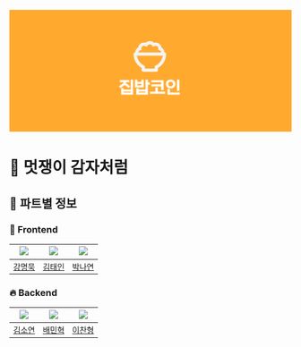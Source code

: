 
![github 상단 이미지](<https://github.com/24-1-LikePotato/.github/blob/main/image/image.png>)
# 🍟 멋쟁이 감자처럼

## 🌟 파트별 정보

### 🚀 Frontend

|<img src="https://avatars.githubusercontent.com/u/87813995?v=4" width="80">|<img src="https://avatars.githubusercontent.com/u/136336372?v=4" width="80">|<img src="https://avatars.githubusercontent.com/u/163390823?v=4" width="80">|
|:---:|:---:|:---:|
|[강명묵](https://github.com/ThinkMuk)|[김태인](https://github.com/taein0926)|[박나연](https://github.com/bomimandoo)|

### 🔥 Backend

|<img src="https://avatars.githubusercontent.com/u/112332952?v=4" width="80">|<img src="https://avatars.githubusercontent.com/u/81423073?v=4" width="80">|<img src="https://avatars.githubusercontent.com/u/164038275?v=4" width="80">|
|:---:|:---:|:---:|
|[김소연](https://github.com/kaswhy)|[배민혁](https://github.com/bmh7190)|[이찬형](https://github.com/chanbro0524)|
